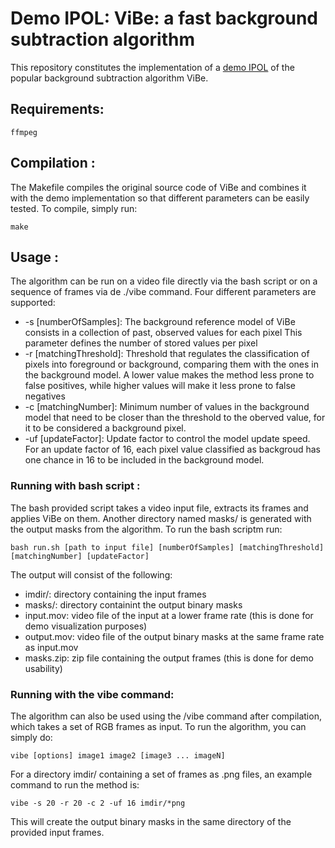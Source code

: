# Demo IPOL: ViBe: a fast background subtraction algorithm

This repository constitutes the implementation of a [demo IPOL](https://ipolcore.ipol.im/demo/clientApp/demo.html?id=77777000287) of the popular background subtraction algorithm ViBe.

## Requirements:
    ffmpeg

## Compilation :
The Makefile compiles the original source code of ViBe and combines it with the demo implementation so that different parameters can be easily tested. To compile, simply run:
```Shell
make
```

## Usage :
The algorithm can be run on a video file directly via the bash script or on a sequence of frames via de ./vibe command. Four different parameters are supported:

* -s [numberOfSamples]: The background reference model of ViBe consists in a collection of past, observed values for each pixel This parameter defines the number of stored values per pixel
* -r [matchingThreshold]: Threshold that regulates the classification of pixels into foreground or background, comparing them with the ones in the background model. A lower value makes the method less prone to false positives, while higher values will make it less prone to false negatives    
* -c [matchingNumber]: Minimum number of values in the background model that need to be closer than the threshold to the oberved value, for it to be considered a background pixel.
* -uf [updateFactor]: Update factor to control the model update speed. For an update factor of 16, each pixel value classified as backgroud has one chance in 16 to be included in the background model.

### Running with bash script :
The bash provided script takes a video input file, extracts its frames and applies ViBe on them. Another directory named masks/ is generated with the output masks from the algorithm. To run the bash scriptm run:
```Shell
bash run.sh [path to input file] [numberOfSamples] [matchingThreshold] [matchingNumber] [updateFactor]
```
The output will consist of the following:

* imdir/: directory containing the input frames
* masks/: directory containint the output binary masks
* input.mov: video file of the input at a lower frame rate (this is done for demo visualization purposes)
* output.mov: video file of the output binary masks at the same frame rate as input.mov
* masks.zip: zip file containing the output frames (this is done for demo usability)


### Running with the vibe command:
The algorithm can also be used using the /vibe command after compilation, which takes a set of RGB frames as input. To run the algorithm, you can simply do:
```Shell
vibe [options] image1 image2 [image3 ... imageN]
```
For a directory imdir/ containing a set of frames as .png files, an example command to run the method is:
```Shell
vibe -s 20 -r 20 -c 2 -uf 16 imdir/*png
```
This will create the output binary masks in the same directory of the provided input frames.